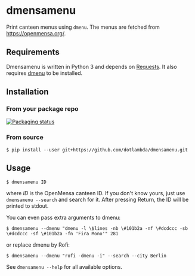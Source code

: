 dmensamenu
==========

Print canteen menus using `dmenu`.
The menus are fetched from https://openmensa.org/.

Requirements
------------

Dmensamenu is written in Python 3 and depends on [Requests](http://python-requests.org/).
It also requires [dmenu](https://tools.suckless.org/dmenu/) to be installed.

Installation
------------

### From your package repo
[![Packaging status](https://repology.org/badge/vertical-allrepos/dmensamenu.svg)](https://repology.org/metapackage/dmensamenu)

### From source
    $ pip install --user git+https://github.com/dotlambda/dmensamenu.git

Usage
-----

    $ dmensamenu ID

where *ID* is the OpenMensa canteen ID.
If you don't know yours, just use `dmensamenu --search` and search for it.
After pressing Return, the ID will be printed to stdout.

You can even pass extra arguments to dmenu:

    $ dmensamenu --dmenu "dmenu -l \$lines -nb \#101b2a -nf \#dcdccc -sb \#dcdccc -sf \#101b2a -fn 'Fira Mono'" 281

or replace dmenu by Rofi:

    $ dmensamenu --dmenu "rofi -dmenu -i" --search --city Berlin

See `dmensamenu --help` for all available options.

